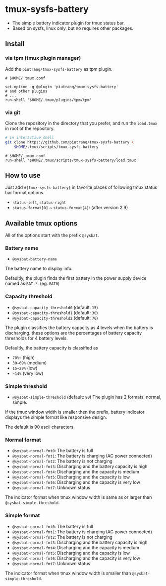 # tmux-sysfs-battery

- The simple battery indicator plugin for tmux status bar.
- Based on sysfs, linux only. but no requires other packages.

## Install

### via tpm (tmux plugin manager)
Add the `piutranq/tmux-sysfs-battery` as tpm plugin.

```tmux
# $HOME/.tmux.conf

set-option -g @plugin 'piutranq/tmux-sysfs-battery'
# and other plugins
# ...
run-shell '$HOME/.tmux/plugins/tpm/tpm'
```

### via git
Clone the repository in the directory that you prefer,
and run the `load.tmux` in root of the repository.

```sh
# in interactive shell
git clone https://github.com/piutranq/tmux-sysfs-battery \
    $HOME/.tmux/scripts/tmux-sysfs-battery
```

```tmux
# $HOME/.tmux.conf
run-shell '$HOME/.tmux/scripts/tmux-sysfs-battery/load.tmux'
```

## How to use
Just add `#{tmux-sysfs-battery}` in favorite places of following
tmux status bar format options.

- `status-left`, `status-right`
- `status-format[0]` ~ `status-format[4]`: (after version 2.9)

## Available tmux options
All of the options start with the prefix `@sysbat`.

### Battery name
- `@sysbat-battery-name`

The battery name to display info.

Defaultly, the plugin finds the first battery in the power supply
device named as `BAT.*`. (eg. `BAT0`)

### Capacity threshold
- `@sysbat-capacity-threshold0` (default: `15`)
- `@sysbat-capacity-threshold1` (default: `30`)
- `@sysbat-capacity-threshold2` (default: `70`)

The plugin classifies the battery capacity as 4 levels when
the battery is discharging. these options are the percentages
of battery capacity thresholds for 4 battery levels.

Defaultly, the battery capacity is classified as
- `70%~` (high)
- `30~69%` (medium)
- `15~29%` (low) 
- `~14%` (very low)

### Simple threshold
- `@sysbat-simple-threshold` (default: `90`)
The plugin has 2 formats: normal, simple.

If the tmux window width is smaller then the prefix, battery indicator
displays the simple format like responsive design.

The default is 90 ascii characters.

### Normal format
- `@sysbat-normal-fmt0`: The battery is full
- `@sysbat-normal-fmt1`: The battery is charging (AC power connected)
- `@sysbat-normal-fmt2`: The battery is not charging
- `@sysbat-normal-fmt3`: Discharging and the battery capacity is high
- `@sysbat-normal-fmt4`: Discharging and the capacity is medium
- `@sysbat-normal-fmt5`: Discharging and the capacity is low
- `@sysbat-normal-fmt6`: Discharging and the capacity is very low
- `@sysbat-normal-fmt7`: Unknown status

The indicator format when tmux window width is same as or larger than
`@sysbat-simple-threshold`.

### Simple format
- `@sysbat-normal-fmt0`: The battery is full
- `@sysbat-normal-fmt1`: The battery is charging (AC power connected)
- `@sysbat-normal-fmt2`: The battery is not charging
- `@sysbat-normal-fmt3`: Discharging and the battery capacity is high
- `@sysbat-normal-fmt4`: Discharging and the capacity is medium
- `@sysbat-normal-fmt5`: Discharging and the capacity is low
- `@sysbat-normal-fmt6`: Discharging and the capacity is very low
- `@sysbat-normal-fmt7`: Unknown status

The indicator format when tmux window width is smaller than
`@sysbat-simple-threshold`.
